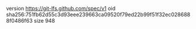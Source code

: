 version https://git-lfs.github.com/spec/v1
oid sha256:751fb62d55c3d93eee239663ca09520f79ed22b99f51f32ec0286888f0486f63
size 948
